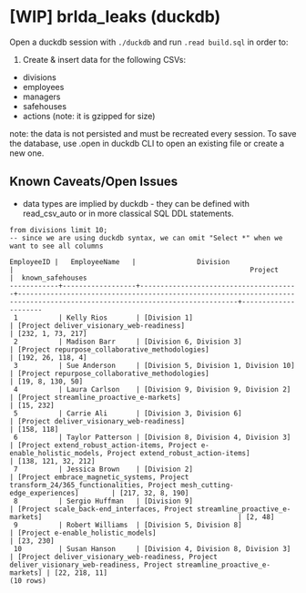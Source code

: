 # [WIP] brlda_leaks (duckdb)

Open a duckdb session with `./duckdb` and run `.read build.sql` in order to:

1. Create & insert data for the following CSVs:
 * divisions
 * employees
 * managers
 * safehouses
 * actions (note: it is gzipped for size)

 note: the data is not persisted and must be recreated every session. To save the database, use .open in duckdb CLI to open an existing file or create a new one.

## Known Caveats/Open Issues

* data types are implied by duckdb - they can be defined with read_csv_auto or in more classical SQL DDL statements.

```
from divisions limit 10;
-- since we are using duckdb syntax, we can omit "Select *" when we want to see all columns

EmployeeID |   EmployeeName   |               Division                |                                                          Project                                                           |  known_safehouses   
------------+------------------+---------------------------------------+----------------------------------------------------------------------------------------------------------------------------+---------------------
 1          | Kelly Rios       | [Division 1]                          | [Project deliver_visionary_web-readiness]                                                                                  | [232, 1, 73, 217]
 2          | Madison Barr     | [Division 6, Division 3]              | [Project repurpose_collaborative_methodologies]                                                                            | [192, 26, 118, 4]
 3          | Sue Anderson     | [Division 5, Division 1, Division 10] | [Project repurpose_collaborative_methodologies]                                                                            | [19, 8, 130, 50]
 4          | Laura Carlson    | [Division 9, Division 9, Division 2]  | [Project streamline_proactive_e-markets]                                                                                   | [15, 232]
 5          | Carrie Ali       | [Division 3, Division 6]              | [Project deliver_visionary_web-readiness]                                                                                  | [158, 118]
 6          | Taylor Patterson | [Division 8, Division 4, Division 3]  | [Project extend_robust_action-items, Project e-enable_holistic_models, Project extend_robust_action-items]                 | [138, 121, 32, 212]
 7          | Jessica Brown    | [Division 2]                          | [Project embrace_magnetic_systems, Project transform_24/365_functionalities, Project mesh_cutting-edge_experiences]        | [217, 32, 8, 190]
 8          | Sergio Huffman   | [Division 9]                          | [Project scale_back-end_interfaces, Project streamline_proactive_e-markets]                                                | [2, 48]
 9          | Robert Williams  | [Division 5, Division 8]              | [Project e-enable_holistic_models]                                                                                         | [23, 230]
 10         | Susan Hanson     | [Division 4, Division 8, Division 3]  | [Project deliver_visionary_web-readiness, Project deliver_visionary_web-readiness, Project streamline_proactive_e-markets] | [22, 218, 11]
(10 rows)
```
